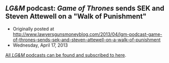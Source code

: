 ## <em>LG&amp;M</em> podcast: <em>Game of Thrones</em> sends SEK and Steven Attewell on a "Walk of Punishment"

 * Originally posted at http://www.lawyersgunsmoneyblog.com/2013/04/lgm-podcast-game-of-thrones-sends-sek-and-steven-attewell-on-a-walk-of-punishment
 * Wednesday, April 17, 2013

[All _LG&M_ podcasts can be found and subscribed to here](http://lawyersgunsmon.wpengine.com/category/podcast/).